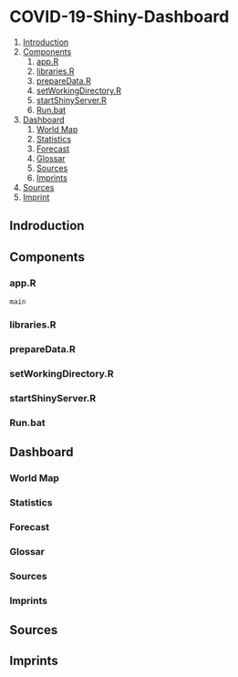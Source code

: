 # COVID-19-Shiny-Dashboard

1. [Introduction](#indroduction)
1. [Components](#components)
    1. [app.R](#app)
    1. [libraries.R](#libraries)
    1. [prepareData.R](#data)
    1. [setWorkingDirectory.R](#wd)
    1. [startShinyServer.R](#server)
    1. [Run.bat](#run)
1. [Dashboard](#dashboard)
    1. [World Map](#world_map)
    1. [Statistics](#statistics)
    1. [Forecast](#forecast)
    1. [Glossar](#glossar)
    1. [Sources](#sources_site)
    1. [Imprints](#imprints_site)
1. [Sources](#sources)
1. [Imprint](#imprints)

<a name="introduction"></a>
## Indroduction
    

<a name="components"></a>
## Components

<a name="app"></a>
### app.R
    main

<a name="libraries"></a>
### libraries.R
<a name="data"></a>
### prepareData.R
<a name="wd"></a>
### setWorkingDirectory.R
<a name="server"></a>
### startShinyServer.R
<a name="run"></a>
### Run.bat

<a name="dashboard"></a>
## Dashboard

<a name="world_map"></a>
### World Map
<a name="statistics"></a>
### Statistics
<a name="forecast"></a>
### Forecast
<a name="glossar"></a>
### Glossar
<a name="sources_site"></a>
### Sources
<a name="imprints_site"></a>
### Imprints

<a name="sources"></a>
## Sources

<a name="imprints"></a>
## Imprints
